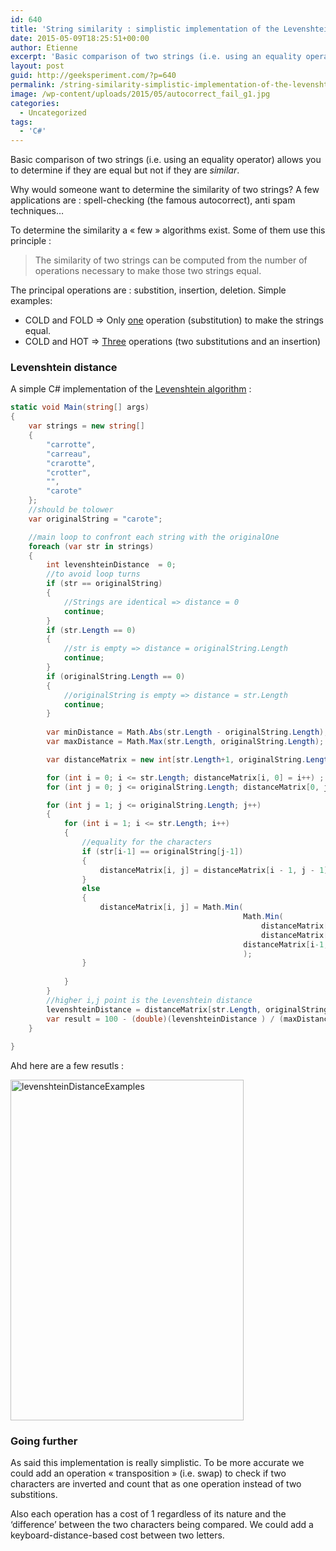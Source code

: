 ```yaml
---
id: 640
title: 'String similarity : simplistic implementation of the Levenshtein distance'
date: 2015-05-09T18:25:51+00:00
author: Etienne
excerpt: 'Basic comparison of two strings (i.e. using an equality operator) allows you to determine if they are equal but not if they are <em>similar</em>.'
layout: post
guid: http://geeksperiment.com/?p=640
permalink: /string-similarity-simplistic-implementation-of-the-levenshtein-distance/
image: /wp-content/uploads/2015/05/autocorrect_fail_g1.jpg
categories:
  - Uncategorized
tags:
  - 'C#'
---
```

Basic comparison of two strings (i.e. using an equality operator) allows you to determine if they are equal but not if they are _similar_.

Why would someone want to determine the similarity of two strings? A few applications are : spell-checking (the famous autocorrect), anti spam techniques&#8230;
  
To determine the similarity a &laquo;&nbsp;few&nbsp;&raquo; algorithms exist. Some of them use this principle :

> The similarity of two strings can be computed from the number of operations necessary to make those two strings equal.

The principal operations are : substition, insertion, deletion. Simple examples:

  * COLD and FOLD => Only <u>one</u> operation (substitution) to make the strings equal.
  * COLD and HOT => <u>Three</u> operations (two substitutions and an insertion)

### Levenshtein distance

A simple C# implementation of the [Levenshtein algorithm](http://en.wikipedia.org/wiki/Levenshtein_distance) :

```csharp
static void Main(string[] args)
{
    var strings = new string[] 
    {
        "carrotte",
        "carreau",
        "crarotte",
        "crotter",
        "",
        "carote"
    };
    //should be tolower
    var originalString = "carote";

    //main loop to confront each string with the originalOne
    foreach (var str in strings)
    {
        int levenshteinDistance  = 0;
        //to avoid loop turns
        if (str == originalString)
        {
            //Strings are identical => distance = 0
            continue;
        }
        if (str.Length == 0)
        {
            //str is empty => distance = originalString.Length
            continue;
        }
        if (originalString.Length == 0)
        {
            //originalString is empty => distance = str.Length
            continue;
        } 
        
        var minDistance = Math.Abs(str.Length - originalString.Length);
        var maxDistance = Math.Max(str.Length, originalString.Length);

        var distanceMatrix = new int[str.Length+1, originalString.Length+1];

        for (int i = 0; i <= str.Length; distanceMatrix[i, 0] = i++) ;
        for (int j = 0; j <= originalString.Length; distanceMatrix[0, j] = j++) ;

        for (int j = 1; j <= originalString.Length; j++)
        {
            for (int i = 1; i <= str.Length; i++)
            {
                //equality for the characters
                if (str[i-1] == originalString[j-1])
                {
                    distanceMatrix[i, j] = distanceMatrix[i - 1, j - 1];
                }
                else
                {
                    distanceMatrix[i, j] = Math.Min(
                                                    Math.Min(
                                                        distanceMatrix[i-1,j]+1, //deletion
                                                        distanceMatrix[i,j-1]+1), //insertion
                                                    distanceMatrix[i-1,j-1]+1 //substition
                                                    );
                }
                
            }    
        }
        //higher i,j point is the Levenshtein distance
        levenshteinDistance = distanceMatrix[str.Length, originalString.Length];
        var result = 100 - (double)(levenshteinDistance ) / (maxDistance) * 100;
    }
    
}
```
Ahd here are a few resutls :

[<img class="aligncenter size-full wp-image-648" src="http://geeksperiment.com/wp-content/uploads/2015/05/levenshteinDistanceExamples.png" alt="levenshteinDistanceExamples" width="373" height="545" srcset="http://geeksperiment.com/wp-content/uploads/2015/05/levenshteinDistanceExamples.png 373w" sizes="(max-width: 373px) 100vw, 373px" />](http://geeksperiment.com/wp-content/uploads/2015/05/levenshteinDistanceExamples.png)

### Going further

As said this implementation is really simplistic. To be more accurate we could add an operation &laquo;&nbsp;transposition&nbsp;&raquo; (i.e. swap) to check if two characters are inverted and count that as one operation instead of two substitions.

Also each operation has a cost of 1 regardless of its nature and the &lsquo;difference&rsquo; between the two characters being compared. We could add a keyboard-distance-based cost between two letters.